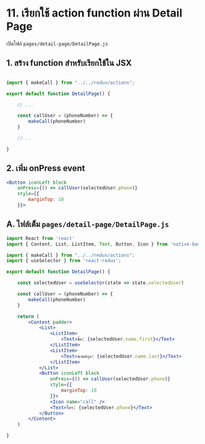 
# 11. เรียกใช้ action function ผ่าน Detail Page

เปิดไฟล์ `pages/detail-page/DetailPage.js`

## 1. สร้าง function สำหรับเรียกใช้ใน JSX 

```js

import { makeCall } from "../../redux/actions";

export default function DetailPage() {

    // ...

    const callUser = (phoneNumber) => {
        makeCall(phoneNumber)
    }

    //...

}
```


## 2. เพิ่ม onPress event 

```jsx
<Button iconLeft block 
    onPress={() => callUser(selectedUser.phone)}
    style={{
        marginTop: 10
    }}>
```

## A. ไฟล์เต็ม `pages/detail-page/DetailPage.js`

```jsx
import React from 'react'
import { Content, List, ListItem, Text, Button, Icon } from 'native-base';

import { makeCall } from "../../redux/actions";
import { useSelector } from 'react-redux';

export default function DetailPage() {

    const selectedUser = useSelector(state => state.selectedUser)

    const callUser = (phoneNumber) => {
        makeCall(phoneNumber)
    }

    return (
        <Content padder>
            <List>
                <ListItem>
                    <Text>ชื่อ: {selectedUser.name.first}</Text>
                </ListItem>
                <ListItem>
                    <Text>นามสกุล: {selectedUser.name.last}</Text>
                </ListItem>
            </List>
            <Button iconLeft block
                onPress={() => callUser(selectedUser.phone)}
                style={{
                    marginTop: 10
                }}>
                <Icon name="call" />
                <Text>โทร: {selectedUser.phone}</Text>
            </Button>
        </Content>
    )

}

```